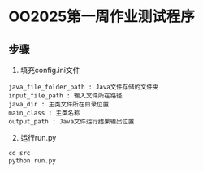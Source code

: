 # OO2025第一周作业测试程序

## 步骤

1. 填充config.ini文件
  ```
  java_file_folder_path : Java文件存储的文件夹
  input_file_path : 输入文件所在路径
  java_dir : 主类文件所在目录位置
  main_class : 主类名称
  output_path : Java文件运行结果输出位置
  ```
2. 运行run.py
  ``` Python
cd src
python run.py
  ```
   
